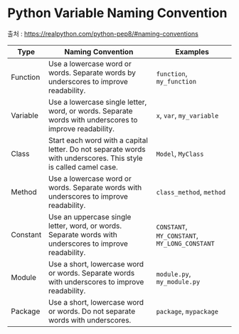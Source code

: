 # Python Variable Naming Convention



출처 : https://realpython.com/python-pep8/#naming-conventions



| Type     | Naming Convention                                            | Examples                                      |
| -------- | ------------------------------------------------------------ | --------------------------------------------- |
| Function | Use a lowercase word or words. Separate words by underscores to improve readability. | `function`, `my_function`                     |
| Variable | Use a lowercase single letter, word, or words. Separate words with underscores to improve readability. | `x`, `var`, `my_variable`                     |
| Class    | Start each word with a capital letter. Do not separate words with underscores. This style is called camel case. | `Model`, `MyClass`                            |
| Method   | Use a lowercase word or words. Separate words with underscores to improve readability. | `class_method`, `method`                      |
| Constant | Use an uppercase single letter, word, or words. Separate words with underscores to improve readability. | `CONSTANT`, `MY_CONSTANT`, `MY_LONG_CONSTANT` |
| Module   | Use a short, lowercase word or words. Separate words with underscores to improve readability. | `module.py`, `my_module.py`                   |
| Package  | Use a short, lowercase word or words. Do not separate words with underscores. | `package`, `mypackage`                        |